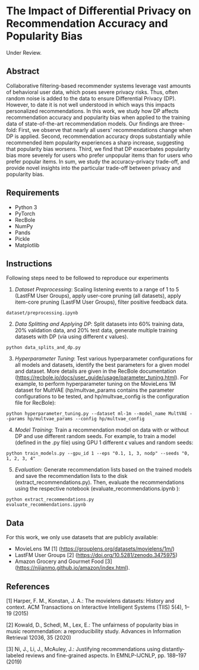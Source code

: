 # The Impact of Differential Privacy on Recommendation Accuracy and Popularity Bias
Under Review.

## Abstract
Collaborative filtering-based recommender systems leverage vast amounts of behavioral user data, which poses severe privacy risks. Thus, often random noise is added to the data to ensure Differential Privacy (DP). However, to date it is not well understood in which ways this impacts personalized recommendations. In this work, we study how DP affects recommendation accuracy and popularity bias when applied to the training data of state-of-the-art recommendation models. Our findings are three-fold: First, we observe that nearly all users' recommendations change when DP is applied. Second, recommendation accuracy drops substantially while recommended item popularity experiences a sharp increase, suggesting that popularity bias worsens. Third, we find that DP exacerbates popularity bias more severely for users who prefer unpopular items than for users who prefer popular items. In sum, we study the accuracy–privacy trade-off, and provide novel insights into the particular trade-off between privacy and popularity bias.

## Requirements
* Python 3
* PyTorch
* RecBole
* NumPy
* Pands
* Pickle
* Matplotlib


## Instructions
Following steps need to be followed to reproduce our experiments

1. <i>Dataset Preprocessing</i>: Scaling listening events to a range of 1 to 5 (LastFM User Groups), apply user-core pruning (all datasets), apply item-core pruning (LastFM User Groups), filter positive feedback data.
```
dataset/preprocessing.ipynb
```

2. <i>Data Splitting and Applying DP</i>: Split datasets into 60% training data, 20% validation data, and 20% test data, generate multiple training datasets with DP (via using different $\epsilon$ values).
```
python data_splits_and_dp.py
```

3. <i>Hyperparameter Tuning</i>: Test various hyperparameter configurations for all models and datasets, identify the best parameters for a given model and dataset. More details are given in the RecBole documentation (https://recbole.io/docs/user_guide/usage/parameter_tuning.html). For example, to perform hyperparameter tuning on the MovieLens 1M dataset for MultVAE (hp/multvae_params contains the parameter configurations to be tested, and hp/multvae_config is the configuration file for RecBole):
```
python hyperparameter_tuning.py --dataset ml-1m --model_name MultVAE --params hp/multvae_params --config hp/multvae_config
```

4. <i>Model Training</i>: Train a recommendation model on data with or without DP and use different random seeds. For example, to train a model (defined in the .py file) using GPU 1 different $\epsilon$ values and random seeds:
```
python train_models.py --gpu_id 1 --eps "0.1, 1, 3, nodp" --seeds "0, 1, 2, 3, 4"
```

5. <i>Evaluation</i>: Generate recommendation lists based on the trained models and save the recommendation lists to the disk (extract_recommendations.py). Then, evaluate the recommendations using the respective notebook (evaluate_recommendations.ipynb ):
```
python extract_recommendations.py
evaluate_recommendations.ipynb 
```


## Data
For this work, we only use datasets that are publicly available:
* MovieLens 1M [1] (https://grouplens.org/datasets/movielens/1m/)
* LastFM User Groups [2] (https://doi.org/10.5281/zenodo.3475975)
* Amazon Grocery and Gourmet Food [3] (https://nijianmo.github.io/amazon/index.html).

## References
[1] Harper, F. M., Konstan, J. A.: The movielens datasets: History and context. ACM Transactions on Interactive Intelligent Systems (TIIS) 5(4), 1–19 (2015)   

[2] Kowald, D., Schedl, M., Lex, E.: The unfairness of popularity bias in music reommendation: a reproducibility study. Advances in Information Retrieval 12036, 35 (2020)

[3] Ni, J., Li, J., McAuley, J.: Justifying recommendations using distantly-labeled reviews and fine-grained aspects. In EMNLP-IJCNLP, pp. 188–197 (2019)